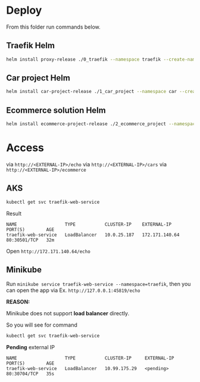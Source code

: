 # Deploy

From this folder run commands below.

## Traefik Helm

```Bash
helm install proxy-release ./0_traefik --namespace traefik --create-namespace
```

## Car project Helm

```Bash
helm install car-project-release ./1_car_project --namespace car --create-namespace
```

## Ecommerce solution Helm

```Bash
helm install ecommerce-project-release ./2_ecommerce_project --namespace ecommerce --create-namespace
```

# Access

via `http://<EXTERNAL-IP>/echo`
via `http://<EXTERNAL-IP>/cars`
via `http://<EXTERNAL-IP>/ecommerce`

## AKS

```bash
kubectl get svc traefik-web-service
```

Result

```
NAME                  TYPE           CLUSTER-IP    EXTERNAL-IP      PORT(S)        AGE
traefik-web-service   LoadBalancer   10.0.25.187   172.171.140.64   80:30501/TCP   32m
```

Open `http://172.171.140.64/echo`

## Minikube

Run `minikube service traefik-web-service --namespace=traefik`, then you can open the app via Ex. `http://127.0.0.1:45819/echo`

**REASON:**

Minikube does not support **load balancer** directly.

So you will see for command

```bash
kubectl get svc traefik-web-service
```

**Pending** external IP

```
NAME                  TYPE           CLUSTER-IP     EXTERNAL-IP   PORT(S)        AGE
traefik-web-service   LoadBalancer   10.99.175.29   <pending>     80:30704/TCP   35s
```

